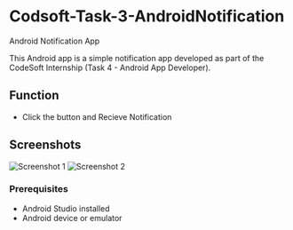 # Codsoft-Task-3-AndroidNotification

 Android Notification App

This Android app is a simple notification app developed as part of the CodeSoft Internship (Task 4 - Android App Developer).

## Function

- Click the button and Recieve Notification

## Screenshots

![Screenshot 1]()
![Screenshot 2]()

### Prerequisites

- Android Studio installed
- Android device or emulator
